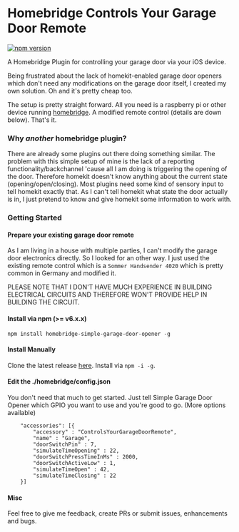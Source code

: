 # Homebridge Controls Your Garage Door Remote

[![npm version](https://badge.fury.io/js/homebridge-simple-garage-door-opener.svg)](https://badge.fury.io/js/homebridge-simple-garage-door-opener)

A Homebridge Plugin for controlling your garage door via your iOS device.

Being frustrated about the lack of homekit-enabled garage door openers which don't need any modifications on the garage door itself, I created my own solution.
Oh and it's pretty cheap too.

The setup is pretty straight forward. All you need is a raspberry pi or other device running [homebridge](https://github.com/nfarina/homebridge). A modified remote control (details are down below). That's it.


### Why *another* homebridge plugin?
There are already some plugins out there doing something similar. The problem with this simple setup of mine is the lack of a reporting functionality/backchannel 'cause all I am doing is triggering the opening of the door. Therefore homekit doesn't know anything about the current state (opening/open/closing).
Most plugins need some kind of sensory input to tell homekit exactly that. As I can't tell homekit what state the door actually is in, I just pretend to know and give homekit some information to work with.


### Getting Started

#### Prepare your existing garage door remote
As I am living in a house with multiple parties, I can't modify the garage door electronics directly. So I looked for an other way. I just used the existing remote control which is a `Sommer Handsender 4020` which is pretty common in Germany and modified it.

PLEASE NOTE THAT I DON'T HAVE MUCH EXPERIENCE IN BUILDING ELECTRICAL CIRCUITS AND THEREFORE WON'T PROVIDE HELP IN BUILDING THE CIRCUIT.

#### Install via npm (>= v6.x.x)
`npm install homebridge-simple-garage-door-opener -g`


#### Install Manually
Clone the latest release [here](https://github.com/kropatschek/Homebridge-Controls-Your-Garage-Door-Remote). Install via `npm -i -g`.


#### Edit the ./homebridge/config.json
You don't need that much to get started. Just tell Simple Garage Door Opener which GPIO you want to use and you're good to go. (More options available)

```
    "accessories": [{
        "accessory" : "ControlsYourGarageDoorRemote",
        "name" : "Garage",
        "doorSwitchPin" : 7,
        "simulateTimeOpening" : 22,
        "doorSwitchPressTimeInMs" : 2000,
        "doorSwitchActiveLow" : 1,
        "simulateTimeOpen" : 42,
        "simulateTimeClosing" : 22
    }]
```

#### Misc
Feel free to give me feedback, create PRs or submit issues, enhancements and bugs.
